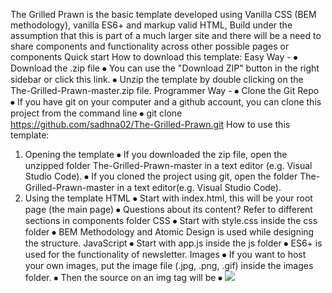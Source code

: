 The Grilled Prawn is the basic template developed using Vanilla CSS (BEM methodology), vanilla ES6+ and markup valid  HTML, Build under the assumption that this is part of a much larger site and there will be a need to share components and functionality across other possible pages or components
Quick start
How to download this template:
Easy Way - 
⦁	Download the .zip file
⦁	You can use the "Download ZIP" button in the right sidebar or click this link.
⦁	Unzip the template by double clicking on the The-Grilled-Prawn-master.zip file.
Programmer Way - 
⦁	Clone the Git Repo
⦁	If you have git on your computer and a github account, you can clone this project from the command line
⦁	git clone https://github.com/sadhna02/The-Grilled-Prawn.git
How to use this template:
1. Opening the template
⦁	If you downloaded the zip file, open the unzipped folder The-Grilled-Prawn-master in a text editor (e.g. Visual Studio Code).
⦁	If you cloned the project using git, open the folder The-Grilled-Prawn-master in a text editor(e.g. Visual Studio Code).
2. Using the template
HTML
⦁	Start with index.html, this will be your root page (the main page)
⦁	Questions about its content? Refer to different sections in components folder
CSS
⦁	Start with style.css inside the css folder
⦁	BEM Methodology and Atomic Design is used while designing the structure.
JavaScript
⦁	Start with app.js inside the js folder
⦁	ES6+ is used for the functionality of newsletter.
Images
⦁	If you want to host your own images, put the image file (.jpg, .png, .gif) inside the images folder.
⦁	Then the source on an img tag will be
⦁	<img src="/images/your_picture.jpg">
